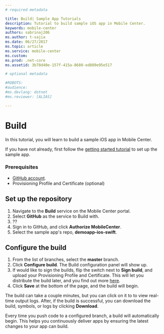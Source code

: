 ```yaml
---
# required metadata

title: Build| Sample App Tutorials
description: Tutorial to build sample iOS app in Mobile Center.
keywords: mobile-center
authors: sabrinaj206
ms.author: t-sajia
ms.date: 06/27/2017
ms.topic: article
ms.service: mobile-center
ms.custom:
ms.prod: .net-core
ms.assetid: 3b78d40e-157f-415a-8680-ed889e95e517

# optional metadata

#ROBOTS:
#audience:
#ms.devlang: dotnet
#ms.reviewer: [ALIAS]

---
```


# Build
In this tutorial, you will learn to build a sample iOS app in Mobile Center.

If you have not already, first follow the [getting started tutorial](/getting-started.md) to set up the sample app.


### Prerequisites
- [GitHub account](https://github.com/join).
- Provisioning Profile and Certificate (optional)

<!--
## Add a shared scheme
To build the sample app, you'll first have to add a shared scheme to the project.
1. Open the sample app's **.xcworkspace** in XCode.
2. Select **Product** > **Scheme** > **Manage Schemes**.
3. Check the **shared** box for the project
4. Push the changes to GitHub.
-->
## Set up the repository
1. Navigate to the **Build** service on the Mobile Center portal.
2. Select **GitHub** as the service to Build with.
3. ??
4. Sign in to GitHub, and click **Authorize MobileCenter**.
5. Select the sample app's repo, **demoapp-ios-swift**.

## Configure the build
1. From the list of branches, select the **master** branch.
2. Click **Configure build**. The Build configuration panel will show up.
3. If would like to sign the builds, flip the switch next to **Sign build**, and upload your Provisioning Profile and Certificate. This will let you distribute the build later, and you find out more [here](https://developer.apple.com/support/certificates/).
4. Click **Save** at the bottom of the page, and the build will begin.

The build can take a couple minutes, but you can click on it to to view real-time output logs. After, if the build is successful, you can download the build, symbols, or logs by clicking **Download**.

Every time you push code to a configured branch, a build will automatically begin. This helps you continuously deliver apps by ensuring the latest changes to your app can build.
